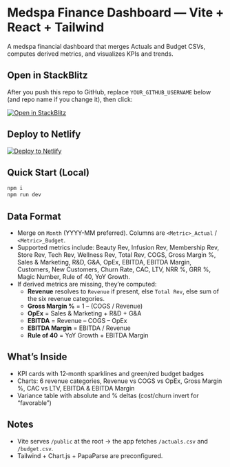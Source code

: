 # Medspa Finance Dashboard — Vite + React + Tailwind

A medspa financial dashboard that merges Actuals and Budget CSVs, computes derived metrics, and visualizes KPIs and trends.

## Open in StackBlitz
After you push this repo to GitHub, replace `YOUR_GITHUB_USERNAME` below (and repo name if you change it), then click:

[![Open in StackBlitz](https://developer.stackblitz.com/img/open_in_stackblitz.svg)](https://stackblitz.com/github/YOUR_GITHUB_USERNAME/medspa-finance-dashboard?file=index.html)

## Deploy to Netlify
[![Deploy to Netlify](https://www.netlify.com/img/deploy/button.svg)](https://app.netlify.com/start/deploy?repository=https://github.com/YOUR_GITHUB_USERNAME/medspa-finance-dashboard)

## Quick Start (Local)
```bash
npm i
npm run dev
```

## Data Format
- Merge on `Month` (YYYY-MM preferred). Columns are `<Metric>_Actual` / `<Metric>_Budget`.
- Supported metrics include: Beauty Rev, Infusion Rev, Membership Rev, Store Rev, Tech Rev, Wellness Rev, Total Rev, COGS, Gross Margin %, Sales & Marketing, R&D, G&A, OpEx, EBITDA, EBITDA Margin, Customers, New Customers, Churn Rate, CAC, LTV, NRR %, GRR %, Magic Number, Rule of 40, YoY Growth.
- If derived metrics are missing, they’re computed:
  - **Revenue** resolves to `Revenue` if present, else `Total Rev`, else sum of the six revenue categories.
  - **Gross Margin %** = 1 – (COGS / Revenue)
  - **OpEx** = Sales & Marketing + R&D + G&A
  - **EBITDA** = Revenue – COGS – OpEx
  - **EBITDA Margin** = EBITDA / Revenue
  - **Rule of 40** = YoY Growth + EBITDA Margin

## What’s Inside
- KPI cards with 12‑month sparklines and green/red budget badges
- Charts: 6 revenue categories, Revenue vs COGS vs OpEx, Gross Margin %, CAC vs LTV, EBITDA & EBITDA Margin
- Variance table with absolute and % deltas (cost/churn invert for “favorable”)

## Notes
- Vite serves `/public` at the root → the app fetches `/actuals.csv` and `/budget.csv`.
- Tailwind + Chart.js + PapaParse are preconfigured.
